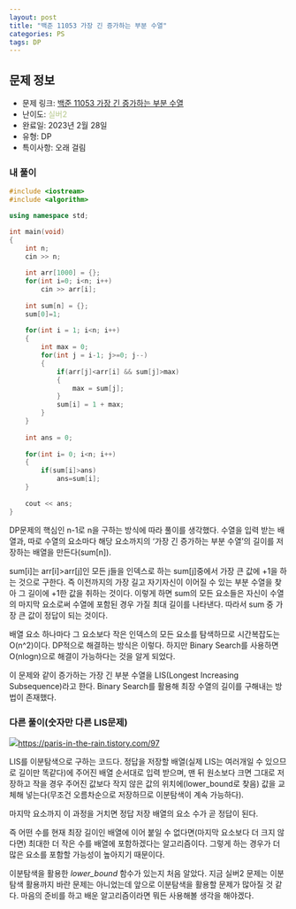 ```yaml
---
layout: post
title: "백준 11053 가장 긴 증가하는 부분 수열"
categories: PS
tags: DP
---
```


## 문제 정보
- 문제 링크: [백준 11053 가장 긴 증가하는 부분 수열](https://www.acmicpc.net/problem/11053)
- 난이도: <span style="color:#B5C78A">실버2</span>
- 완료일: 2023년 2월 28일
- 유형: DP
- 특이사항: 오래 걸림

### 내 풀이

```C++
#include <iostream>
#include <algorithm>

using namespace std;

int main(void)
{
	int n;
	cin >> n;
	
	int arr[1000] = {};
	for(int i=0; i<n; i++)
		cin >> arr[i];
	
	int sum[n] = {};
	sum[0]=1;
	
	for(int i = 1; i<n; i++)
	{
		int max = 0;
		for(int j = i-1; j>=0; j--)
		{
			if(arr[j]<arr[i] && sum[j]>max)
			{
				max = sum[j];
			}
			sum[i] = 1 + max;
		}
	}
	
	int ans = 0; 
	
	for(int i= 0; i<n; i++)
	{
		if(sum[i]>ans)
			ans=sum[i];
	}
	
	cout << ans;
}
```

DP문제의 핵심인 n-1로 n을 구하는 방식에 따라 풀이를 생각했다. 수열을 입력 받는 배열과, 따로 수열의 요소마다 해당 요소까지의 ‘가장 긴 증가하는 부분 수열’의 길이를 저장하는 배열을 만든다(sum[n]).

sum[i]는 arr[i]>arr[j]인 모든 j들을 인덱스로 하는 sum[j]중에서 가장 큰 값에 +1을 하는 것으로 구한다. 즉 이전까지의 가장 길고 자기자신이 이어질 수 있는 부분 수열을 찾아 그 길이에 +1한 값을 취하는 것이다. 이렇게 하면 sum의 모든 요소들은 자신이 수열의 마지막 요소로써 수열에 포함된 경우 가질 최대 길이를 나타낸다. 따라서 sum 중 가장 큰 값이 정답이 되는 것이다. 

배열 요소 하나마다 그 요소보다 작은 인덱스의 모든 요소를 탐색하므로 시간복잡도는 O(n^2)이다. DP적으로 해결하는 방식은 이렇다. 하지만 Binary Search를 사용하면 O(nlogn)으로 해결이 가능하다는 것을 알게 되었다.

이 문제와 같이 증가하는 가장 긴 부분 수열을 LIS(Longest Increasing Subsequence)라고 한다. Binary Search를 활용해 최장 수열의 길이를 구해내는 방법이 존재했다.

### 다른 풀이(숫자만 다른 LIS문제)

[![](Untitled%201.png)](<Untitled%201.png>)<https://paris-in-the-rain.tistory.com/97>

LIS를 이분탐색으로 구하는 코드다. 정답을 저장할 배열(실제 LIS는 여러개일 수 있으므로 길이만 똑같다)에 주어진 배열 순서대로 입력 받으며, 맨 뒤 원소보다 크면 그대로 저장하고 작을 경우 주어진 값보다 작지 않은 값의 위치에(lower_bound로 찾음) 값을 교체해 넣는다(무조건 오름차순으로 저장하므로 이분탐색이 계속 가능하다).

마지막 요소까지 이 과정을 거치면 정답 저장 배열의 요소 수가 곧 정답이 된다.

즉 어떤 수를 현재 최장 길이인 배열에 이어 붙일 수 없다면(마지막 요소보다 더 크지 않다면) 최대한 더 작은 수를 배열에 포함하겠다는 알고리즘이다. 그렇게 하는 경우가 더 많은 요소를 포함할 가능성이 높아지기 때문이다.

이분탐색을 활용한 _lower_bound_ 함수가 있는지 처음 알았다. 지금 실버2 문제는 이분탐색 활용까지 바란 문제는 아니었는데 앞으로 이분탐색을 활용할 문제가 많아질 것 같다. 마음의 준비를 하고 배운 알고리즘이라면 뭐든 사용해볼 생각을 해야겠다.
